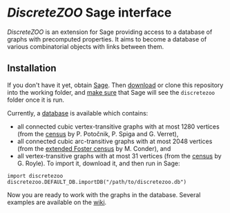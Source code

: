# *DiscreteZOO* Sage interface

*DiscreteZOO* is an extension for Sage providing access to a database of graphs with precomputed properties. It aims to become a database of various combinatorial objects with links between them.

## Installation

If you don't have it yet, obtain [Sage](http://www.sagemath.org/). Then [download](https://github.com/DiscreteZOO/DiscreteZOO-sage/archive/master.zip) or clone this repository into the working folder, and [make sure](INSTALL.md) that Sage will see the `discretezoo` folder once it is run.

Currently, a [database](http://discretezoo.xyz/discretezoo.db) is available which contains:
* all connected cubic vertex-transitive graphs with at most 1280 vertices (from the [census](http://www.matapp.unimib.it/~spiga/census.html) by P. Potočnik, P. Spiga and G. Verret),
* all connected cubic arc-transitive graphs with at most 2048 vertices (from the [extended Foster census](https://www.math.auckland.ac.nz/~conder/symmcubic2048list.txt) by M. Conder), and
* all vertex-transitive graphs with at most 31 vertices (from the [census](http://staffhome.ecm.uwa.edu.au/~00013890/remote/trans/index.html) by G. Royle).
To import it, download it, and then run in Sage:
```sage
import discretezoo
discretezoo.DEFAULT_DB.importDB("/path/to/discretezoo.db")
```
Now you are ready to work with the graphs in the database. Several examples are available on the [wiki](https://github.com/DiscreteZOO/DiscreteZOO-sage/wiki/Database%20interface%20for%20Sage).
